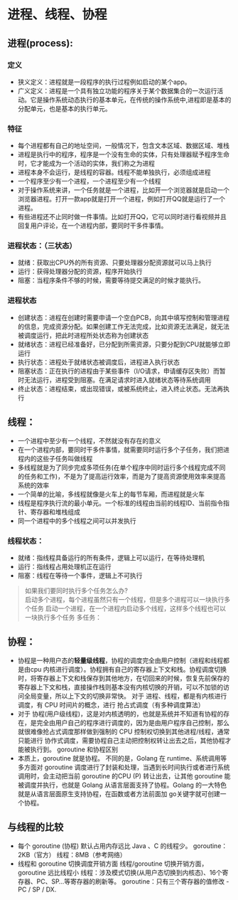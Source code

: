 #   进程、线程、协程
## 进程(process):
### 定义
* 狭义定义：进程就是一段程序的执行过程例如启动的某个app。
* 广义定义：进程是一个具有独立功能的程序关于某个数据集合的一次运行活动。它是操作系统动态执行的基本单元，在传统的操作系统中,进程即是基本的分配单元，也是基本的执行单元。
### 特征
* 每个进程都有自己的地址空间，一般情况下，包含文本区域、数据区域、堆栈
* 进程是执行中的程序，程序是一个没有生命的实体，只有处理器赋予程序生命时，它才能成为一个活动的实体，我们称之为进程
* 进程本身不会运行，是线程的容器。线程不能单独执行，必须组成进程
* 一个程序至少有一个进程，一个进程至少有一个线程
* 对于操作系统来讲，一个任务就是一个进程，比如开一个浏览器就是启动一个浏览器进程。打开一款app就是打开一个进程，例如打开QQ就是运行了一个进程。
* 有些进程还不止同时做一件事情。比如打开QQ，它可以同时进行看视频并且回复用户评论，在一个进程内部，要同时干多件事情。
### 进程状态：（三状态）
* 就绪：获取出CPU外的所有资源、只要处理器分配资源就可以马上执行
* 运行：获得处理器分配的资源，程序开始执行
* 阻塞：当程序条件不够的时候，需要等待提交满足的时候才能执行。
### 进程状态
* 创建状态：进程在创建时需要申请一个空白PCB，向其中填写控制和管理进程的信息，完成资源分配。如果创建工作无法完成，比如资源无法满足，就无法被调度运行，把此时进程所处状态称为创建状态
* 就绪状态：进程已经准备好，已分配到所需资源，只要分配到CPU就能够立即运行
* 执行状态：进程处于就绪状态被调度后，进程进入执行状态
* 阻塞状态：正在执行的进程由于某些事件（I/O请求，申请缓存区失败）而暂时无法运行，进程受到阻塞。在满足请求时进入就绪状态等待系统调用
* 终止状态：进程结束，或出现错误，或被系统终止，进入终止状态。无法再执行
## 线程：
* 一个进程中至少有一个线程，不然就没有存在的意义
* 在一个进程内部，要同时干多件事情，就需要同时运行多个子任务，我们把进程内的这些子任务叫做线程
* 多线程就是为了同步完成多项任务(在单个程序中同时运行多个线程完成不同的任务和工作)，不是为了提高运行效率，而是为了提高资源使用效率来提高系统的效率
* 一个简单的比喻，多线程就像是火车上的每节车厢，而进程就是火车
* 线程是程序执行流的最小单元。一个标准的线程由当前的线程ID、当前指令指针、寄存器和堆栈组成
* 同一个进程中的多个线程之间可以并发执行
### 线程状态：
* 就绪：指线程具备运行的所有条件，逻辑上可以运行，在等待处理机
* 运行：指线程占用处理机正在运行
* 阻塞：线程在等待一个事件，逻辑上不可执行
> 如果我们要同时执行多个任务怎么办?  
启动多个进程，每个进程虽然只有一个线程，但是多个进程可以一块执行多个任务
启动一个进程，在一个进程内启动多个线程，这样多个线程也可以一块执行多个任务
多任务：
## 协程：
* 协程是一种用户态的**轻量级线程**，协程的调度完全由用户控制（进程和线程都是由cpu 内核进行调度）。协程拥有自己的寄存器上下文和栈。协程调度切换时，将寄存器上下文和栈保存到其他地方，在切回来的时候，恢复先前保存的寄存器上下文和栈，直接操作栈则基本没有内核切换的开销，可以不加锁的访问全局变量，所以上下文的切换非常快。
对于 进程、线程，都是有内核进行调度，有 CPU 时间片的概念，进行 抢占式调度（有多种调度算法）
* 对于 协程(用户级线程)，这是对内核透明的，也就是系统并不知道有协程的存在，是完全由用户自己的程序进行调度的，因为是由用户程序自己控制，那么就很难像抢占式调度那样做到强制的 CPU 控制权切换到其他进程/线程，通常只能进行 协作式调度，需要协程自己主动把控制权转让出去之后，其他协程才能被执行到。
goroutine 和协程区别
* 本质上，goroutine 就是协程。 不同的是，Golang 在 runtime、系统调用等多方面对 goroutine 调度进行了封装和处理，当遇到长时间执行或者进行系统调用时，会主动把当前 goroutine 的CPU (P) 转让出去，让其他 goroutine 能被调度并执行，也就是 Golang 从语言层面支持了协程。Golang 的一大特色就是从语言层面原生支持协程，在函数或者方法前面加 go关键字就可创建一个协程。
## 与线程的比较
* 每个 goroutine (协程) 默认占用内存远比 Java 、C 的线程少。
goroutine：2KB（官方）
线程：8MB（参考网络）
* 线程和 goroutine 切换调度开销方面
线程/goroutine 切换开销方面，goroutine 远比线程小
线程：涉及模式切换(从用户态切换到内核态)、16个寄存器、PC、SP…等寄存器的刷新等。
goroutine：只有三个寄存器的值修改 - PC / SP / DX.
